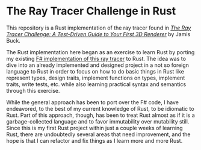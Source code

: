 # The Ray Tracer Challenge in Rust

This repository is a Rust implementation of the ray tracer found in [*The Ray Tracer Challenge: A Test-Driven Guide to Your First 3D Renderer*](https://pragprog.com/titles/jbtracer/the-ray-tracer-challenge/) by Jamis Buck.

The Rust implementation here began as an exercise to learn Rust by porting my existing [F# implementation of this ray tracer](https://github.com/bmitc/the-ray-tracer-challenge-fsharp) to Rust. The idea was to dive into an already implemented and designed project in a not so foreign language to Rust in order to focus on how to do basic things in Rust like represent types, design traits, implement functions on types, implement traits, write tests, etc. while also learning practical syntax and semantics through this exercise.

While the general approach has been to port over the F# code, I have endeavored, to the best of my current knowledge of Rust, to be idiomatic to Rust. Part of this approach, though, has been to treat Rust almost as if it is a garbage-collected language and to favor immutability over mutability still. Since this is my first Rust project within just a couple weeks of learning Rust, there are undoubtedly several areas that need improvement, and the hope is that I can refactor and fix things as I learn more and more Rust.
